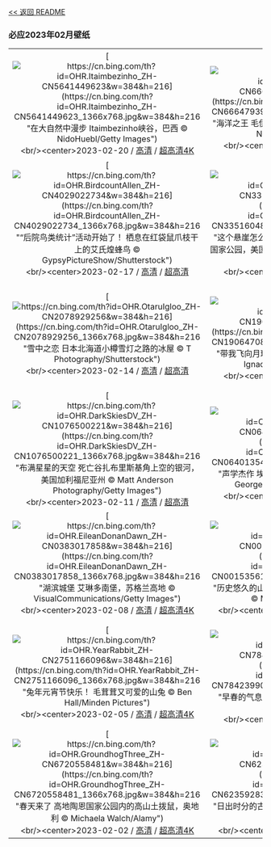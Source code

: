 [<< 返回 README](../../README.md)
### 必应2023年02月壁纸
||||
|:---:|:---:|:---:|
|[![https://cn.bing.com/th?id=OHR.Itaimbezinho_ZH-CN5641449623&w=384&h=216](https://cn.bing.com/th?id=OHR.Itaimbezinho_ZH-CN5641449623_1366x768.jpg&w=384&h=216 "在大自然中漫步&#10;Itaimbezinho峡谷，巴西&#10;© NidoHuebl/Getty Images")](https://cn.bing.com/search?q=%e5%b7%b4%e8%a5%bf%e5%a5%a5%e6%a0%bc%e5%85%b0%e5%be%b7%e5%b7%9e&form=hpcapt&mkt=zh-cn&filters=HpDate:"20230219_1600")<br/><center>2023-02-20 / [高清](https://cn.bing.com/th?id=OHR.Itaimbezinho_ZH-CN5641449623_1920x1200.jpg&w=1920&h=1200) / [超高清4K](https://cn.bing.com/th?id=OHR.Itaimbezinho_ZH-CN5641449623_UHD.jpg&w=3840&h=2160)<center/>|[![https://cn.bing.com/th?id=OHR.MauiWhale_ZH-CN6664793962&w=384&h=216](https://cn.bing.com/th?id=OHR.MauiWhale_ZH-CN6664793962_1366x768.jpg&w=384&h=216 "海洋之王&#10;毛伊岛附近的座头鲸，美国夏威夷&#10;© Flip Nicklin/Minden Pictures")](https://cn.bing.com/search?q=%e5%ba%a7%e5%a4%b4%e9%b2%b8&form=hpcapt&mkt=zh-cn&filters=HpDate:"20230218_1600")<br/><center>2023-02-19 / [高清](https://cn.bing.com/th?id=OHR.MauiWhale_ZH-CN6664793962_1920x1200.jpg&w=1920&h=1200) / [超高清](https://cn.bing.com/th?id=OHR.MauiWhale_ZH-CN6664793962_UHD.jpg)<center/>|[![https://cn.bing.com/th?id=OHR.EbenIceCave_ZH-CN6035107581&w=384&h=216](https://cn.bing.com/th?id=OHR.EbenIceCave_ZH-CN6035107581_1366x768.jpg&w=384&h=216 "令人叹为观止的冰洞&#10;埃本冰洞，密歇根上半岛，美国&#10;© Dean Pennala/Shutterstock")](https://cn.bing.com/search?q=%e5%86%b0%e6%b4%9e&form=hpcapt&mkt=zh-cn&filters=HpDate:"20230217_1600")<br/><center>2023-02-18 / [高清](https://cn.bing.com/th?id=OHR.EbenIceCave_ZH-CN6035107581_1920x1200.jpg&w=1920&h=1200) / [超高清](https://cn.bing.com/th?id=OHR.EbenIceCave_ZH-CN6035107581_UHD.jpg)<center/>|
|[![https://cn.bing.com/th?id=OHR.BirdcountAllen_ZH-CN4029022734&w=384&h=216](https://cn.bing.com/th?id=OHR.BirdcountAllen_ZH-CN4029022734_1366x768.jpg&w=384&h=216 "“后院鸟类统计”活动开始了！&#10;栖息在红袋鼠爪枝干上的艾氏煌蜂鸟&#10;© GypsyPictureShow/Shutterstock")](https://cn.bing.com/search?q=%e8%89%be%e6%b0%8f%e7%85%8c%e8%9c%82%e9%b8%9f&form=hpcapt&mkt=zh-cn&filters=HpDate:"20230216_1600")<br/><center>2023-02-17 / [高清](https://cn.bing.com/th?id=OHR.BirdcountAllen_ZH-CN4029022734_1920x1200.jpg&w=1920&h=1200) / [超高清](https://cn.bing.com/th?id=OHR.BirdcountAllen_ZH-CN4029022734_UHD.jpg)<center/>|[![https://cn.bing.com/th?id=OHR.FireFallYosemite_ZH-CN3351604820&w=384&h=216](https://cn.bing.com/th?id=OHR.FireFallYosemite_ZH-CN3351604820_1366x768.jpg&w=384&h=216 "这个悬崖怎么着火了？&#10;“火流”马尾瀑布，约塞米蒂国家公园，美国加利福尼亚州&#10;© Jeff Lewis/Tandem Stills + Motion")](https://cn.bing.com/search?q=%e7%ba%a6%e5%a1%9e%e7%b1%b3%e8%92%82%e7%81%ab%e7%80%91%e5%b8%83&form=hpcapt&mkt=zh-cn&filters=HpDate:"20230215_1600")<br/><center>2023-02-16 / [高清](https://cn.bing.com/th?id=OHR.FireFallYosemite_ZH-CN3351604820_1920x1200.jpg&w=1920&h=1200) / [超高清](https://cn.bing.com/th?id=OHR.FireFallYosemite_ZH-CN3351604820_UHD.jpg)<center/>|[![https://cn.bing.com/th?id=OHR.HippoDayChobe_ZH-CN2883647954&w=384&h=216](https://cn.bing.com/th?id=OHR.HippoDayChobe_ZH-CN2883647954_1366x768.jpg&w=384&h=216 "世界河马日，隆重的庆典&#10;河马妈妈和宝宝，乔贝国家公园，博茨瓦纳&#10;© jacobeukman/Getty Images")](https://cn.bing.com/search?q=%e6%b2%b3%e9%a9%ac&form=hpcapt&mkt=zh-cn&filters=HpDate:"20230214_1600")<br/><center>2023-02-15 / [高清](https://cn.bing.com/th?id=OHR.HippoDayChobe_ZH-CN2883647954_1920x1200.jpg&w=1920&h=1200) / [超高清](https://cn.bing.com/th?id=OHR.HippoDayChobe_ZH-CN2883647954_UHD.jpg)<center/>|
|[![https://cn.bing.com/th?id=OHR.OtaruIgloo_ZH-CN2078929256&w=384&h=216](https://cn.bing.com/th?id=OHR.OtaruIgloo_ZH-CN2078929256_1366x768.jpg&w=384&h=216 "雪中之恋&#10;日本北海道小樽雪灯之路的冰屋&#10;© T Photography/Shutterstock")](https://cn.bing.com/search?q=%e5%b0%8f%e6%a8%bd%e9%9b%aa%e7%81%af%e4%b9%8b%e8%b7%af&form=hpcapt&mkt=zh-cn&filters=HpDate:"20230213_1600")<br/><center>2023-02-14 / [高清](https://cn.bing.com/th?id=OHR.OtaruIgloo_ZH-CN2078929256_1920x1200.jpg&w=1920&h=1200) / [超高清](https://cn.bing.com/th?id=OHR.OtaruIgloo_ZH-CN2078929256_UHD.jpg)<center/>|[![https://cn.bing.com/th?id=OHR.MoonValley_ZH-CN1906470869&w=384&h=216](https://cn.bing.com/th?id=OHR.MoonValley_ZH-CN1906470869_1366x768.jpg&w=384&h=216 "带我飞向月球&#10;阿卡切斯瞭望台，月亮谷，智利&#10;© Ignacio Palacios/Getty Images")](https://cn.bing.com/search?q=%e6%99%ba%e5%88%a9%e6%9c%88%e4%ba%ae%e8%b0%b7&form=hpcapt&mkt=zh-cn&filters=HpDate:"20230212_1600")<br/><center>2023-02-13 / [高清](https://cn.bing.com/th?id=OHR.MoonValley_ZH-CN1906470869_1920x1200.jpg&w=1920&h=1200) / [超高清](https://cn.bing.com/th?id=OHR.MoonValley_ZH-CN1906470869_UHD.jpg)<center/>|[![https://cn.bing.com/th?id=OHR.BoobyDarwinDay_ZH-CN9917306809&w=384&h=216](https://cn.bing.com/th?id=OHR.BoobyDarwinDay_ZH-CN9917306809_1366x768.jpg&w=384&h=216 "平稳着陆，双脚先行&#10;一对蓝脚鲣鸟，加拉帕戈斯群岛，厄瓜多尔&#10;© Tui De Roy/Minden Pictures")](https://cn.bing.com/search?q=%e8%93%9d%e8%84%9a%e9%b2%a3%e9%b8%9f&form=hpcapt&mkt=zh-cn&filters=HpDate:"20230211_1600")<br/><center>2023-02-12 / [高清](https://cn.bing.com/th?id=OHR.BoobyDarwinDay_ZH-CN9917306809_1920x1200.jpg&w=1920&h=1200) / [超高清](https://cn.bing.com/th?id=OHR.BoobyDarwinDay_ZH-CN9917306809_UHD.jpg)<center/>|
|[![https://cn.bing.com/th?id=OHR.DarkSkiesDV_ZH-CN1076500221&w=384&h=216](https://cn.bing.com/th?id=OHR.DarkSkiesDV_ZH-CN1076500221_1366x768.jpg&w=384&h=216 "布满星星的天空&#10;死亡谷扎布里斯基角上空的银河，美国加利福尼亚州&#10;© Matt Anderson Photography/Getty Images")](https://cn.bing.com/search?q=%e7%be%8e%e5%9b%bd%e6%ad%bb%e4%ba%a1%e8%b0%b7%e5%9b%bd%e5%ae%b6%e5%85%ac%e5%9b%ad&form=hpcapt&mkt=zh-cn&filters=HpDate:"20230210_1600")<br/><center>2023-02-11 / [高清](https://cn.bing.com/th?id=OHR.DarkSkiesDV_ZH-CN1076500221_1920x1200.jpg&w=1920&h=1200) / [超高清](https://cn.bing.com/th?id=OHR.DarkSkiesDV_ZH-CN1076500221_UHD.jpg)<center/>|[![https://cn.bing.com/th?id=OHR.EpidaurusGreece_ZH-CN0640135476&w=384&h=216](https://cn.bing.com/th?id=OHR.EpidaurusGreece_ZH-CN0640135476_1366x768.jpg&w=384&h=216 "声学杰作&#10;埃庇道鲁斯剧场, 希腊阿尔戈利斯省&#10;© George Pachantouris/Getty Images")](https://cn.bing.com/search?q=%e5%b8%8c%e8%85%8a%e9%98%bf%e5%b0%94%e6%88%88%e5%88%a9%e6%96%af%e7%9c%81&form=hpcapt&mkt=zh-cn&filters=HpDate:"20230209_1600")<br/><center>2023-02-10 / [高清](https://cn.bing.com/th?id=OHR.EpidaurusGreece_ZH-CN0640135476_1920x1200.jpg&w=1920&h=1200) / [超高清](https://cn.bing.com/th?id=OHR.EpidaurusGreece_ZH-CN0640135476_UHD.jpg)<center/>|[![https://cn.bing.com/th?id=OHR.LowerAntelopeAZ_ZH-CN4758496750&w=384&h=216](https://cn.bing.com/th?id=OHR.LowerAntelopeAZ_ZH-CN4758496750_1366x768.jpg&w=384&h=216 "这些美丽的岩石波浪是什么？&#10;下羚羊峡谷，亚利桑那州，美国&#10;© AZCat/Getty Images")](https://cn.bing.com/search?q=%e7%be%9a%e7%be%8a%e5%b3%a1%e8%b0%b7&form=hpcapt&mkt=zh-cn&filters=HpDate:"20230208_1600")<br/><center>2023-02-09 / [高清](https://cn.bing.com/th?id=OHR.LowerAntelopeAZ_ZH-CN4758496750_1920x1200.jpg&w=1920&h=1200) / [超高清4K](https://cn.bing.com/th?id=OHR.LowerAntelopeAZ_ZH-CN4758496750_UHD.jpg&w=3840&h=2160)<center/>|
|[![https://cn.bing.com/th?id=OHR.EileanDonanDawn_ZH-CN0383017858&w=384&h=216](https://cn.bing.com/th?id=OHR.EileanDonanDawn_ZH-CN0383017858_1366x768.jpg&w=384&h=216 "湖滨城堡&#10;艾琳多南堡，苏格兰高地&#10;© VisualCommunications/Getty Images")](https://cn.bing.com/search?q=%e8%89%be%e7%90%b3%e5%a4%9a%e5%8d%97%e5%a0%a1&form=hpcapt&mkt=zh-cn&filters=HpDate:"20230207_1600")<br/><center>2023-02-08 / [高清](https://cn.bing.com/th?id=OHR.EileanDonanDawn_ZH-CN0383017858_1920x1200.jpg&w=1920&h=1200) / [超高清4K](https://cn.bing.com/th?id=OHR.EileanDonanDawn_ZH-CN0383017858_UHD.jpg&w=3840&h=2160)<center/>|[![https://cn.bing.com/th?id=OHR.MedievalLabro_ZH-CN0015356188&w=384&h=216](https://cn.bing.com/th?id=OHR.MedievalLabro_ZH-CN0015356188_1366x768.jpg&w=384&h=216 "历史悠久的山顶村庄&#10;拉布罗小镇，列蒂省，意大利&#10;© Marco Ilari/Shutterstock")](https://cn.bing.com/search?q=%e6%84%8f%e5%a4%a7%e5%88%a9%e6%8b%89%e5%b8%83%e7%bd%97&form=hpcapt&mkt=zh-cn&filters=HpDate:"20230206_1600")<br/><center>2023-02-07 / [高清](https://cn.bing.com/th?id=OHR.MedievalLabro_ZH-CN0015356188_1920x1200.jpg&w=1920&h=1200) / [超高清4K](https://cn.bing.com/th?id=OHR.MedievalLabro_ZH-CN0015356188_UHD.jpg&w=3840&h=2160)<center/>|[![https://cn.bing.com/th?id=OHR.WaitangiFjordlandNP_ZH-CN9436140228&w=384&h=216](https://cn.bing.com/th?id=OHR.WaitangiFjordlandNP_ZH-CN9436140228_1366x768.jpg&w=384&h=216 "峡湾国家公园&#10;峡湾国家公园，新西兰南岛&#10;© WitR/Adobe Stock")](https://cn.bing.com/search?q=%e5%b3%a1%e6%b9%be%e5%9b%bd%e5%ae%b6%e5%85%ac%e5%9b%ad&form=hpcapt&mkt=zh-cn&filters=HpDate:"20230205_1600")<br/><center>2023-02-06 / [高清](https://cn.bing.com/th?id=OHR.WaitangiFjordlandNP_ZH-CN9436140228_1920x1200.jpg&w=1920&h=1200) / [超高清](https://cn.bing.com/th?id=OHR.WaitangiFjordlandNP_ZH-CN9436140228_UHD.jpg)<center/>|
|[![https://cn.bing.com/th?id=OHR.YearRabbit_ZH-CN2751166096&w=384&h=216](https://cn.bing.com/th?id=OHR.YearRabbit_ZH-CN2751166096_1366x768.jpg&w=384&h=216 "兔年元宵节快乐！&#10;毛茸茸又可爱的山兔&#10;© Ben Hall/Minden Pictures")](https://cn.bing.com/search?q=%e5%85%83%e5%ae%b5%e8%8a%82&form=hpcapt&mkt=zh-cn&filters=HpDate:"20230204_1600")<br/><center>2023-02-05 / [高清](https://cn.bing.com/th?id=OHR.YearRabbit_ZH-CN2751166096_1920x1200.jpg&w=1920&h=1200) / [超高清4K](https://cn.bing.com/th?id=OHR.YearRabbit_ZH-CN2751166096_UHD.jpg&w=3840&h=2160)<center/>|[![https://cn.bing.com/th?id=OHR.Lichun2023_ZH-CN7842399047&w=384&h=216](https://cn.bing.com/th?id=OHR.Lichun2023_ZH-CN7842399047_1366x768.jpg&w=384&h=216 "早春的气息&#10;永福樱花园，福建省龙岩市, 中国&#10;© SEN LI/Getty Images")](https://cn.bing.com/search?q=%e7%ab%8b%e6%98%a5&form=hpcapt&mkt=zh-cn&filters=HpDate:"20230203_1600")<br/><center>2023-02-04 / [高清](https://cn.bing.com/th?id=OHR.Lichun2023_ZH-CN7842399047_1920x1200.jpg&w=1920&h=1200) / [超高清](https://cn.bing.com/th?id=OHR.Lichun2023_ZH-CN7842399047_UHD.jpg)<center/>|[![https://cn.bing.com/th?id=OHR.QuebecFrontenac_ZH-CN9519096458&w=384&h=216](https://cn.bing.com/th?id=OHR.QuebecFrontenac_ZH-CN9519096458_1366x768.jpg&w=384&h=216 "冬天的乐趣&#10;费尔蒙芳堤娜城堡酒店，魁北克省，加拿大&#10;© Romiana Lee/Shutterstock")](https://cn.bing.com/search?q=%e9%ad%81%e5%8c%97%e5%85%8b%e5%86%ac%e5%ad%a3%e5%98%89%e5%b9%b4%e5%8d%8e&form=hpcapt&mkt=zh-cn&filters=HpDate:"20230202_1600")<br/><center>2023-02-03 / [高清](https://cn.bing.com/th?id=OHR.QuebecFrontenac_ZH-CN9519096458_1920x1200.jpg&w=1920&h=1200) / [超高清8K](https://cn.bing.com/th?id=OHR.QuebecFrontenac_ZH-CN9519096458_UHD.jpg)<center/>|
|[![https://cn.bing.com/th?id=OHR.GroundhogThree_ZH-CN6720558481&w=384&h=216](https://cn.bing.com/th?id=OHR.GroundhogThree_ZH-CN6720558481_1366x768.jpg&w=384&h=216 "春天来了&#10;高地陶恩国家公园内的高山土拨鼠，奥地利&#10;© Michaela Walch/Alamy")](https://cn.bing.com/search?q=%e5%9c%9f%e6%8b%a8%e9%bc%a0&form=hpcapt&mkt=zh-cn&filters=HpDate:"20230201_1600")<br/><center>2023-02-02 / [高清](https://cn.bing.com/th?id=OHR.GroundhogThree_ZH-CN6720558481_1920x1200.jpg&w=1920&h=1200) / [超高清4K](https://cn.bing.com/th?id=OHR.GroundhogThree_ZH-CN6720558481_UHD.jpg&w=3840&h=2160)<center/>|[![https://cn.bing.com/th?id=OHR.SunriseCastle_ZH-CN6235928386&w=384&h=216](https://cn.bing.com/th?id=OHR.SunriseCastle_ZH-CN6235928386_1366x768.jpg&w=384&h=216 "日出时分的古老城堡&#10;皮埃尔丰城堡，皮卡第大区，法国&#10;© Hemis/Alamy")](https://cn.bing.com/search?q=%e7%9a%ae%e5%9f%83%e5%b0%94%e4%b8%b0%e5%9f%8e%e5%a0%a1&form=hpcapt&mkt=zh-cn&filters=HpDate:"20230131_1600")<br/><center>2023-02-01 / [高清](https://cn.bing.com/th?id=OHR.SunriseCastle_ZH-CN6235928386_1920x1200.jpg&w=1920&h=1200) / [超高清4K](https://cn.bing.com/th?id=OHR.SunriseCastle_ZH-CN6235928386_UHD.jpg&w=3840&h=2160)<center/>